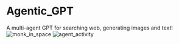 # Agentic_GPT
A multi-agent GPT for searching web, generating images and text!
![monk_in_space](https://github.com/user-attachments/assets/6abc47b9-8550-4598-ae3b-fafdeaf4b035)
![agent_activity](https://github.com/user-attachments/assets/c6f0691e-07d3-42f2-a761-8df2425fae5f)
